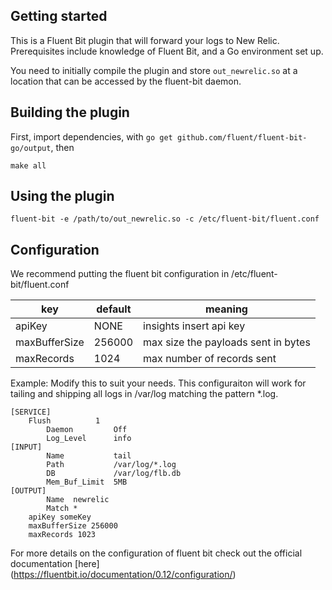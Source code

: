 ## Getting started
This is a Fluent Bit plugin that will forward your logs to New Relic. Prerequisites include knowledge of Fluent Bit, and a Go environment set up.

You need to initially compile the plugin and store ```out_newrelic.so``` at a location that can be accessed by the fluent-bit daemon.

## Building the plugin
First, import dependencies, with `go get github.com/fluent/fluent-bit-go/output`, then

```make all```

## Using the plugin
```fluent-bit -e /path/to/out_newrelic.so -c /etc/fluent-bit/fluent.conf```

## Configuration
We recommend putting the fluent bit configuration in /etc/fluent-bit/fluent.conf


|key           |default  |meaning                               |
|--------------|---------|--------------------------------------|
|apiKey        |  NONE   | insights insert api key              |
|maxBufferSize |  256000 | max size the payloads sent in bytes  |
|maxRecords    |  1024   | max number of records sent           |


Example:
Modify this to suit your needs.  This configuraiton will work for tailing and shipping all logs
in /var/log matching the pattern *.log.
```
[SERVICE]
	Flush          1
        Daemon         Off
        Log_Level      info
[INPUT]
        Name           tail
        Path           /var/log/*.log
        DB             /var/log/flb.db
        Mem_Buf_Limit  5MB
[OUTPUT]
    	Name  newrelic
    	Match *
	apiKey someKey
	maxBufferSize 256000
	maxRecords 1023
```

For more details on the configuration of fluent bit check out the official documentation [here] (https://fluentbit.io/documentation/0.12/configuration/)
